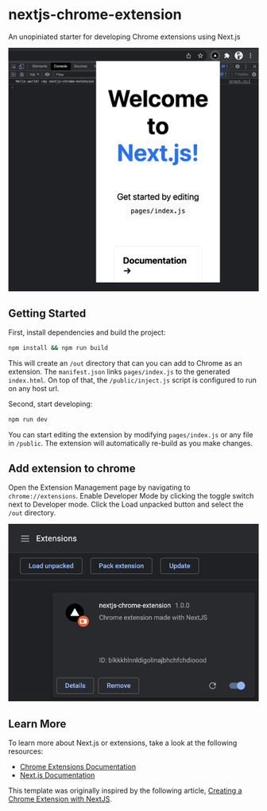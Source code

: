 # nextjs-chrome-extension

An unopiniated starter for developing Chrome extensions using Next.js

<p align="center">
<img src="/images/nextjs-chrome-extension.png" alt="Screenshot of nextjs-chrome-extension" width="616">
</p>
  
## Getting Started

First, install dependencies and build the project:
```bash
npm install && npm run build
```
This will create an `/out` directory that can you can add to Chrome as an extension. The `manifest.json` links `pages/index.js` to the generated `index.html`. On top of that, the `/public/inject.js` script is configured to run on any host url.

Second, start developing:
```bash
npm run dev
```
You can start editing the extension by modifying `pages/index.js` or any file in `/public`. The extension will automatically re-build as you make changes.

## Add extension to chrome

Open the Extension Management page by navigating to `chrome://extensions`. Enable Developer Mode by clicking the toggle switch next to Developer mode. Click the Load unpacked button and select the `/out` directory.

<p align="center">
<img src="/images/add-extension-to-chrome.png" alt="Screenshot of chrome://extensions page" width="616">
</p>

## Learn More

To learn more about Next.js or extensions, take a look at the following resources:

- [Chrome Extensions Documentation](https://developer.chrome.com/docs/extensions/)
- [Next.js Documentation](https://nextjs.org/docs)

This template was originally inspired by the following article, [Creating a Chrome Extension with NextJS](https://aaronscherer.me/blog/post/creating-a-chrome-extension-with-nextjs).


